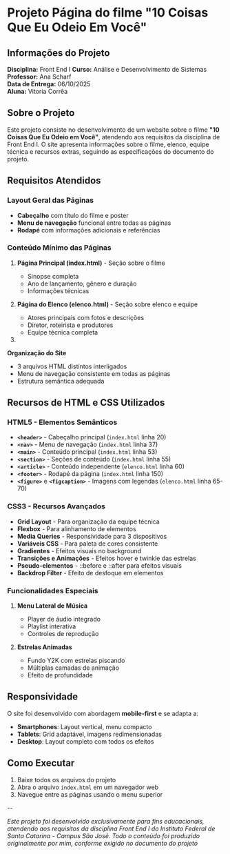 # Projeto Página do filme "10 Coisas Que Eu Odeio Em Você"

##  Informações do Projeto
**Disciplina:** Front End I 
**Curso:** Análise e Desenvolvimento de Sistemas  
**Professor:** Ana Scharf  
**Data de Entrega:** 06/10/2025  
**Aluna:** Vitoria Corrêa

## Sobre o Projeto
Este projeto consiste no desenvolvimento de um website sobre o filme **"10 Coisas Que Eu Odeio em Você"**, atendendo aos requisitos da disciplina de Front End I. O site apresenta informações sobre o filme, elenco, equipe técnica e recursos extras, seguindo as especificações do documento do projeto.

## Requisitos Atendidos

### Layout Geral das Páginas
- **Cabeçalho** com título do filme e poster 
- **Menu de navegação** funcional entre todas as páginas 
- **Rodapé** com informações adicionais e referências 

###  Conteúdo Mínimo das Páginas
1. **Página Principal (index.html)** - Seção sobre o filme
   - Sinopse completa
   - Ano de lançamento, gênero e duração
   - Informações técnicas

2. **Página do Elenco (elenco.html)** - Seção sobre elenco e equipe
   - Atores principais com fotos e descrições
   - Diretor, roteirista e produtores
   - Equipe técnica completa

3. 
 **Organização do Site**
- 3 arquivos HTML distintos interligados
- Menu de navegação consistente em todas as páginas
- Estrutura semântica adequada

##  Recursos de HTML e CSS Utilizados

### HTML5 - Elementos Semânticos
- **`<header>`** - Cabeçalho principal (`index.html` linha 20)
- **`<nav>`** - Menu de navegação (`index.html` linha 37)
- **`<main>`** - Conteúdo principal (`index.html` linha 53)
- **`<section>`** - Seções de conteúdo (`index.html` linha 55)
- **`<article>`** - Conteúdo independente (`elenco.html` linha 60)
- **`<footer>`** - Rodapé da página (`index.html` linha 150)
- **`<figure>`** e **`<figcaption>`** - Imagens com legendas (`elenco.html` linha 65-70)

### CSS3 - Recursos Avançados
- **Grid Layout** - Para organização da equipe técnica 
- **Flexbox** - Para alinhamento de elementos 
- **Media Queries** - Responsividade para 3 dispositivos 
- **Variáveis CSS** - Para paleta de cores consistente 
- **Gradientes** - Efeitos visuais no background 
- **Transições e Animações** - Efeitos hover e twinkle das estrelas 
- **Pseudo-elementos** - ::before e ::after para efeitos visuais 
- **Backdrop Filter** - Efeito de desfoque em elementos 

###  Funcionalidades Especiais
1. **Menu Lateral de Música** 
   - Player de áudio integrado
   - Playlist interativa
   - Controles de reprodução

2. **Estrelas Animadas** 
   - Fundo Y2K com estrelas piscando
   - Múltiplas camadas de animação
   - Efeito de profundidade


## Responsividade

O site foi desenvolvido com abordagem **mobile-first** e se adapta a:

- **Smartphones**: Layout vertical, menu compacto
- **Tablets**: Grid adaptável, imagens redimensionadas
- **Desktop**: Layout completo com todos os efeitos

## Como Executar
1. Baixe todos os arquivos do projeto
2. Abra o arquivo `index.html` em um navegador web
3. Navegue entre as páginas usando o menu superior


--

*Este projeto foi desenvolvido exclusivamente para fins educacionais, atendendo aos requisitos da disciplina Front End I do Instituto Federal de Santa Catarina - Campus São José. Todo o conteúdo foi produzido originalmente por mim, conforme exigido no documento do projeto*

